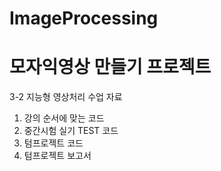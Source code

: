# ImageProcessing
# 모자익영상 만들기 프로젝트 
3-2 지능형 영상처리 수업 자료 
1) 강의 순서에 맞는 코드
2) 중간시험 실기 TEST 코드
3) 텀프로젝트 코드
4) 텀프로젝트 보고서
